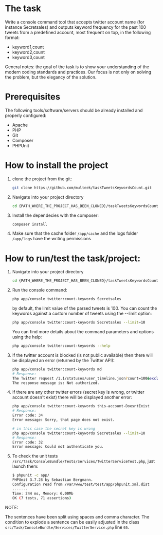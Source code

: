# The task
Write a console command tool that accepts twitter account name (for instance Secretsales) and outputs keyword frequency for the past 100 tweets from a predefined account, most frequent on top, in the following format: 
- keyword1,count 
- keyword2,count 
- keyword3,count 

General notes: the goal of the task is to show your understanding of the modern coding standards and practices. Our focus is not only on solving the problem, but the elegancy of the solution. 

# Prerequisites
The following tools/software/servers should be already installed and properly configured:
- Apache
- PHP
- Git
- Composer
- PHPUnit

# How to install the project
1. clone the project from the git:

    ```sh
    git clone https://github.com/multeek/taskTweetsKeywordsCount.git
    ```

2. Navigate into your project directory

    ```sh
    cd {PATH_WHERE_THE_PROJECT_HAS_BEEN_CLONED}/taskTweetsKeywordsCount
    ```
3. Install the dependecies with the composer:

    ```sh
    composer install
    ```
4. Make sure that the cache folder `/app/cache` and the logs folder `/app/logs` have the writing permissions

# How to run/test the task/project:
1. Navigate into your project directory
    
    ```sh
    cd {PATH_WHERE_THE_PROJECT_HAS_BEEN_CLONED}/taskTweetsKeywordsCount
    ```
2. Run the console command:
    
    ```sh
    php app/console twitter:count-keywords Secretsales
    ```
    by default, the limit value of the parsed tweets is 100. You can count the keywords against a custom number of tweets using the --limit option:
    
    ```sh
    php app/console twitter:count-keywords Secretsales --limit=10
    ```
    You can find more details about the command parameters and options using the help:
    
    ```sh
    php app/console twitter:count-keywords --help
    ```
3. If the twitter account is blocked (is not public available) then there will be displayed an error (returned by the Twitter API):
    
    ```sh
    php app/console twitter:count-keywords md
    # Response:
    The Twitter request /1.1/statuses/user_timeline.json?count=100&exclude_replies=true&include_rts=false&screen_name=md&trim_user=true failed! 
    The response message is: Not authorized.
    ```
4. If there are any other twitter errors (secret key is wrong, or twitter account doesn't exist) there will be displayed another error:
    
    ```sh
    php app/console twitter:count-keywords this-account-DoesntExist
    # Response:
    Error code: 34
    Error message: Sorry, that page does not exist.
    ```
    
    ```sh
    # in this case the secret key is wrong
    php app/console twitter:count-keywords Secretsales --limit=10
    # Response:
    Error code: 32
    Error message: Could not authenticate you.
    ```
5. To check the unit tests `/src/Task/ConsoleBundle/Tests/Services/TwitterServiceTest.php`, just launch them:
    
    ```sh
    $ phpunit -c app/
    PHPUnit 3.7.28 by Sebastian Bergmann.
    Configuration read from /var/www/test/test/app/phpunit.xml.dist
    .......
    Time: 244 ms, Memory: 6.00Mb
    OK (7 tests, 71 assertions)
    ```

NOTE:

The sentences have been split using spaces and comma character.
The condition to explode a sentence can be easily adjusted in the class `src/Task/ConsoleBundle/Services/TwitterService.php` line `65`.